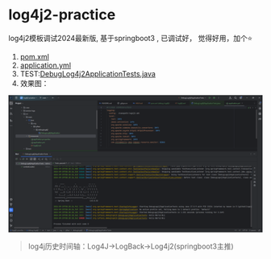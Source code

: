 # log4j2-practice
log4j2模板调试2024最新版, 基于springboot3 , 已调试好， 觉得好用，加个⭐

1. [pom.xml](debug-log4j2%2Fpom.xml)
2. [application.yml](debug-log4j2%2Fsrc%2Fmain%2Fresources%2Fapplication.yml)
3. TEST:[DebugLog4j2ApplicationTests.java](debug-log4j2%2Fsrc%2Ftest%2Fjava%2Forg%2Flyflexi%2Fdebuglog4j2%2FDebugLog4j2ApplicationTests.java)
4. 效果图：

![img.png](debug-log4j2/pic/img.png)

> log4j历史时间轴：Log4J->LogBack->Log4j2(springboot3主推)